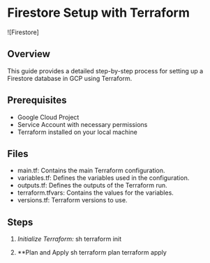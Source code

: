 # Firestore Setup with Terraform

![Firestore]

## Overview
This guide provides a detailed step-by-step process for setting up a Firestore database in GCP using Terraform.

## Prerequisites
- Google Cloud Project
- Service Account with necessary permissions
- Terraform installed on your local machine

## Files
- main.tf: Contains the main Terraform configuration.
- variables.tf: Defines the variables used in the configuration.
- outputs.tf: Defines the outputs of the Terraform run.
- terraform.tfvars: Contains the values for the variables.
- versions.tf: Terraform versions to use.

## Steps
1. *Initialize Terraform:*
   sh
   terraform init
   
2. **Plan and Apply
    sh
    terraform plan
    terraform apply
